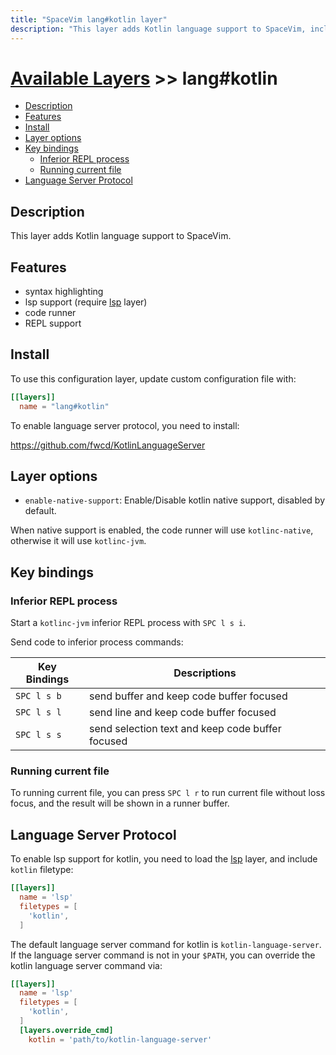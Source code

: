 ```yaml
---
title: "SpaceVim lang#kotlin layer"
description: "This layer adds Kotlin language support to SpaceVim, including syntax highlighting, code runner and REPL support."
---
```


# [Available Layers](../../) >> lang#kotlin

<!-- vim-markdown-toc GFM -->

- [Description](#description)
- [Features](#features)
- [Install](#install)
- [Layer options](#layer-options)
- [Key bindings](#key-bindings)
  - [Inferior REPL process](#inferior-repl-process)
  - [Running current file](#running-current-file)
- [Language Server Protocol](#language-server-protocol)

<!-- vim-markdown-toc -->

## Description

This layer adds Kotlin language support to SpaceVim.

## Features

- syntax highlighting
- lsp support (require [lsp](https://spacevim.org/layers/language-server-protocol/) layer)
- code runner
- REPL support

## Install

To use this configuration layer, update custom configuration file with:

```toml
[[layers]]
  name = "lang#kotlin"
```

To enable language server protocol, you need to install:

https://github.com/fwcd/KotlinLanguageServer

## Layer options

- `enable-native-support`: Enable/Disable kotlin native support, disabled by default.

When native support is enabled, the code runner will use `kotlinc-native`, otherwise it will use `kotlinc-jvm`.

## Key bindings

### Inferior REPL process

Start a `kotlinc-jvm` inferior REPL process with `SPC l s i`.

Send code to inferior process commands:

| Key Bindings | Descriptions                                     |
| ------------ | ------------------------------------------------ |
| `SPC l s b`  | send buffer and keep code buffer focused         |
| `SPC l s l`  | send line and keep code buffer focused           |
| `SPC l s s`  | send selection text and keep code buffer focused |

### Running current file

To running current file, you can press `SPC l r` to run current file without loss focus, and the result will be shown in a runner buffer.

## Language Server Protocol

To enable lsp support for kotlin, you need to load the [lsp](../language-server-protocol/) layer, and include `kotlin` filetype:

```toml
[[layers]]
  name = 'lsp'
  filetypes = [
    'kotlin',
  ]
```

The default language server command for kotlin is `kotlin-language-server`.
If the language server command is not in your `$PATH`, you can override the
kotlin language server command via:

```toml
[[layers]]
  name = 'lsp'
  filetypes = [
    'kotlin',
  ]
  [layers.override_cmd]
    kotlin = 'path/to/kotlin-language-server'
```
